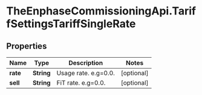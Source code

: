 # TheEnphaseCommissioningApi.TariffSettingsTariffSingleRate

## Properties

Name | Type | Description | Notes
------------ | ------------- | ------------- | -------------
**rate** | **String** | Usage rate. e.g&#x3D;0.0. | [optional] 
**sell** | **String** | FiT rate. e.g&#x3D;0.0. | [optional] 


